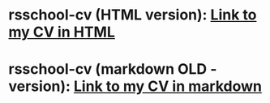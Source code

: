 # rsschool-cv (HTML version): [Link to my CV in HTML](https://alekseyvy-cv.netlify.app/)
# rsschool-cv (markdown OLD - version): [Link to my CV in markdown](https://AlekseyVY.github.io/rsschool-cv/cv)
